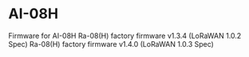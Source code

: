 # AI-08H

Firmware for AI-08H
Ra-08(H) factory firmware v1.3.4 (LoRaWAN 1.0.2 Spec)
Ra-08(H) factory firmware v1.4.0 (LoRaWAN 1.0.3 Spec)
